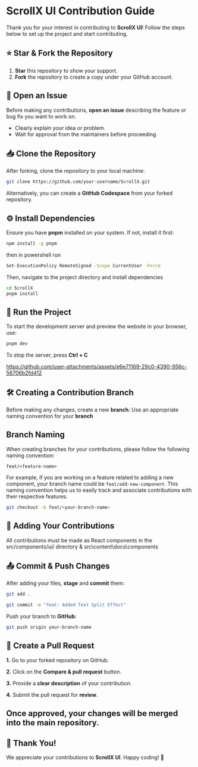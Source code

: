 # ScrollX UI Contribution Guide

Thank you for your interest in contributing to **ScrollX UI**! Follow the steps below to set up the project and start contributing.

## ⭐ Star & Fork the Repository

1. **Star** this repository to show your support.
2. **Fork** the repository to create a copy under your GitHub account.

## 📝 Open an Issue

Before making any contributions, **open an issue** describing the feature or bug fix you want to work on.

- Clearly explain your idea or problem.
- Wait for approval from the maintainers before proceeding.

## 📥 Clone the Repository

After forking, clone the repository to your local machine:

```sh
git clone https://github.com/your-username/ScrollX.git
```

Alternatively, you can create a **GitHub Codespace** from your forked repository.

## ⚙️ Install Dependencies

Ensure you have **pnpm** installed on your system. If not, install it first:

```sh
npm install -g pnpm
```

then in powershell run

```sh
Set-ExecutionPolicy RemoteSigned -Scope CurrentUser -Force
```

Then, navigate to the project directory and install dependencies

```sh
cd ScrollX
pnpm install
```

## 🚀 Run the Project

To start the development server and preview the website in your browser, use:

```sh
pnpm dev
```

To stop the server, press **Ctrl + C**

https://github.com/user-attachments/assets/e6e71169-29c0-4390-956c-56706b2fd412

## 🛠️ Creating a Contribution Branch

Before making any changes, create a new **branch**:
Use an appropriate naming convention for your **branch**

## Branch Naming

When creating branches for your contributions, please follow the following naming convention:

`feat/<feature-name>`

For example, if you are working on a feature related to adding a new component, your branch name could be `feat/add-new-component`. This naming convention helps us to easily track and associate contributions with their respective features.

```sh
git checkout -b feat/<your-branch-name>
```

## 📂 Adding Your Contributions

All contributions must be made as React components in the src/components/ui/ directory &
src\content\docs\components

## 📤 Commit & Push Changes

After adding your files, **stage** and **commit** them:

```sh
git add .
```

```sh
git commit -m "feat: Added Text Split Effect"
```

Push your branch to **GitHub**:

```sh
git push origin your-branch-name
```

## 🔄 Create a Pull Request

**1.** Go to your forked repository on GitHub.

**2.** Click on the **Compare & pull request** button.

**3.** Provide a **clear description** of your contribution.

**4.** Submit the pull request for **review**.

## Once approved, your changes will be merged into the main repository.

## 🎉 Thank You!

We appreciate your contributions to **ScrollX UI**. Happy coding! **🚀**
